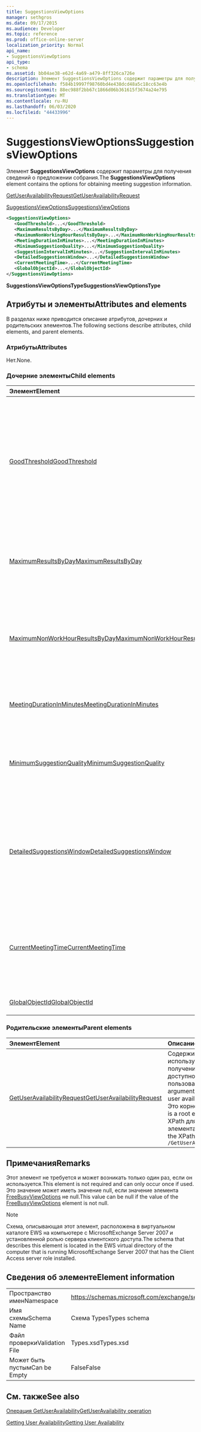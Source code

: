 ```yaml
---
title: SuggestionsViewOptions
manager: sethgros
ms.date: 09/17/2015
ms.audience: Developer
ms.topic: reference
ms.prod: office-online-server
localization_priority: Normal
api_name:
- SuggestionsViewOptions
api_type:
- schema
ms.assetid: bb04ae38-e62d-4a69-a479-8ff326ca726e
description: Элемент SuggestionsViewOptions содержит параметры для получения сведений о предложении собрания.
ms.openlocfilehash: f584b19997f98760bd4e438dcd48a5c18cc63e4b
ms.sourcegitcommit: 88ec988f2bb67c1866d06b361615f3674a24e795
ms.translationtype: MT
ms.contentlocale: ru-RU
ms.lasthandoff: 06/03/2020
ms.locfileid: "44433996"
---
```

# <a name="suggestionsviewoptions"></a><span data-ttu-id="da3f7-103">SuggestionsViewOptions</span><span class="sxs-lookup"><span data-stu-id="da3f7-103">SuggestionsViewOptions</span></span>

<span data-ttu-id="da3f7-104">Элемент **SuggestionsViewOptions** содержит параметры для получения сведений о предложении собрания.</span><span class="sxs-lookup"><span data-stu-id="da3f7-104">The **SuggestionsViewOptions** element contains the options for obtaining meeting suggestion information.</span></span> 
  
[<span data-ttu-id="da3f7-105">GetUserAvailabilityRequest</span><span class="sxs-lookup"><span data-stu-id="da3f7-105">GetUserAvailabilityRequest</span></span>](getuseravailabilityrequest.md)
  
[<span data-ttu-id="da3f7-106">SuggestionsViewOptions</span><span class="sxs-lookup"><span data-stu-id="da3f7-106">SuggestionsViewOptions</span></span>](suggestionsviewoptions.md)
  
```xml
<SuggestionsViewOptions>
   <GoodThreshold>...</GoodThreshold>
   <MaximumResultsByDay>...</MaximumResultsByDay>
   <MaximumNonWorkingHourResultsByDay>...</MaximumNonWorkingHourResultsByDay>
   <MeetingDurationInMinutes>...</MeetingDurationInMinutes>
   <MinimumSuggestionQuality>...</MinimumSuggestionQuality>
   <SuggestionIntervalInMinutes>...</SuggestionIntervalInMinutes>
   <DetailedSuggestionsWindow>...</DetailedSuggestionsWindow>
   <CurrentMeetingTime>...</CurrentMeetingTime>
   <GlobalObjectId>...</GlobalObjectId>
</SuggestionsViewOptions>
```

 <span data-ttu-id="da3f7-107">**SuggestionsViewOptionsType**</span><span class="sxs-lookup"><span data-stu-id="da3f7-107">**SuggestionsViewOptionsType**</span></span>
## <a name="attributes-and-elements"></a><span data-ttu-id="da3f7-108">Атрибуты и элементы</span><span class="sxs-lookup"><span data-stu-id="da3f7-108">Attributes and elements</span></span>

<span data-ttu-id="da3f7-109">В разделах ниже приводится описание атрибутов, дочерних и родительских элементов.</span><span class="sxs-lookup"><span data-stu-id="da3f7-109">The following sections describe attributes, child elements, and parent elements.</span></span>
  
### <a name="attributes"></a><span data-ttu-id="da3f7-110">Атрибуты</span><span class="sxs-lookup"><span data-stu-id="da3f7-110">Attributes</span></span>

<span data-ttu-id="da3f7-111">Нет.</span><span class="sxs-lookup"><span data-stu-id="da3f7-111">None.</span></span>
  
### <a name="child-elements"></a><span data-ttu-id="da3f7-112">Дочерние элементы</span><span class="sxs-lookup"><span data-stu-id="da3f7-112">Child elements</span></span>

|<span data-ttu-id="da3f7-113">**Элемент**</span><span class="sxs-lookup"><span data-stu-id="da3f7-113">**Element**</span></span>|<span data-ttu-id="da3f7-114">**Описание**</span><span class="sxs-lookup"><span data-stu-id="da3f7-114">**Description**</span></span>|
|:-----|:-----|
|[<span data-ttu-id="da3f7-115">GoodThreshold</span><span class="sxs-lookup"><span data-stu-id="da3f7-115">GoodThreshold</span></span>](goodthreshold.md) <br/> |<span data-ttu-id="da3f7-116">Указывает процент участников, которые должны иметь период времени, открытый для периода времени, чтобы квалифицироваться как рекомендуемый период собрания.</span><span class="sxs-lookup"><span data-stu-id="da3f7-116">Specifies the percentage of attendees that must have the time period open for the time period to qualify as a good suggested meeting time.</span></span>  <br/> |
|[<span data-ttu-id="da3f7-117">MaximumResultsByDay</span><span class="sxs-lookup"><span data-stu-id="da3f7-117">MaximumResultsByDay</span></span>](maximumresultsbyday.md) <br/> |<span data-ttu-id="da3f7-118">Указывает число рекомендуемого времени собрания в день, возвращаемого в ответе.</span><span class="sxs-lookup"><span data-stu-id="da3f7-118">Specifies the number of suggested meeting times per day returned in the response.</span></span>  <br/> |
|[<span data-ttu-id="da3f7-119">MaximumNonWorkHourResultsByDay</span><span class="sxs-lookup"><span data-stu-id="da3f7-119">MaximumNonWorkHourResultsByDay</span></span>](maximumnonworkhourresultsbyday.md) <br/> |<span data-ttu-id="da3f7-120">Указывает количество предлагаемых результатов для времени собрания вне обычного рабочего времени в день.</span><span class="sxs-lookup"><span data-stu-id="da3f7-120">Specifies the number of suggested results for meeting times outside regular working hours per day.</span></span>  <br/> |
|[<span data-ttu-id="da3f7-121">MeetingDurationInMinutes</span><span class="sxs-lookup"><span data-stu-id="da3f7-121">MeetingDurationInMinutes</span></span>](meetingdurationinminutes.md) <br/> |<span data-ttu-id="da3f7-122">Указывает длительность предложенного собрания.</span><span class="sxs-lookup"><span data-stu-id="da3f7-122">Specifies the length of the meeting to be suggested.</span></span>  <br/> |
|[<span data-ttu-id="da3f7-123">MinimumSuggestionQuality</span><span class="sxs-lookup"><span data-stu-id="da3f7-123">MinimumSuggestionQuality</span></span>](minimumsuggestionquality.md) <br/> |<span data-ttu-id="da3f7-124">Указывает качество предложений собрания, возвращаемого в ответе.</span><span class="sxs-lookup"><span data-stu-id="da3f7-124">Specifies the quality of meeting suggestions to be returned in the response.</span></span>  <br/> |
|[<span data-ttu-id="da3f7-125">DetailedSuggestionsWindow</span><span class="sxs-lookup"><span data-stu-id="da3f7-125">DetailedSuggestionsWindow</span></span>](detailedsuggestionswindow.md) <br/> |<span data-ttu-id="da3f7-126">Определяет промежуток времени, в течение который запрашивается подробная информация о рекомендуемом времени собрания.</span><span class="sxs-lookup"><span data-stu-id="da3f7-126">Identifies the time span that is queried for detailed information about suggested meeting times.</span></span>  <br/> |
|[<span data-ttu-id="da3f7-127">CurrentMeetingTime</span><span class="sxs-lookup"><span data-stu-id="da3f7-127">CurrentMeetingTime</span></span>](currentmeetingtime.md) <br/> |<span data-ttu-id="da3f7-128">Представляет время начала собрания, которое вы хотите обновить с помощью предложенных результатов.</span><span class="sxs-lookup"><span data-stu-id="da3f7-128">Represents the start time of a meeting that you want to update with the suggested meeting time results.</span></span>  <br/> |
|[<span data-ttu-id="da3f7-129">GlobalObjectId</span><span class="sxs-lookup"><span data-stu-id="da3f7-129">GlobalObjectId</span></span>](globalobjectid.md) <br/> |<span data-ttu-id="da3f7-130">Этот элемент не используется.</span><span class="sxs-lookup"><span data-stu-id="da3f7-130">This element is not used.</span></span>  <br/> |
   
### <a name="parent-elements"></a><span data-ttu-id="da3f7-131">Родительские элементы</span><span class="sxs-lookup"><span data-stu-id="da3f7-131">Parent elements</span></span>

|<span data-ttu-id="da3f7-132">**Элемент**</span><span class="sxs-lookup"><span data-stu-id="da3f7-132">**Element**</span></span>|<span data-ttu-id="da3f7-133">**Описание**</span><span class="sxs-lookup"><span data-stu-id="da3f7-133">**Description**</span></span>|
|:-----|:-----|
|[<span data-ttu-id="da3f7-134">GetUserAvailabilityRequest</span><span class="sxs-lookup"><span data-stu-id="da3f7-134">GetUserAvailabilityRequest</span></span>](getuseravailabilityrequest.md) <br/> |<span data-ttu-id="da3f7-135">Содержит аргументы, используемые для получения сведений о доступности пользователей.</span><span class="sxs-lookup"><span data-stu-id="da3f7-135">Contains the arguments used to obtain user availability information.</span></span> <span data-ttu-id="da3f7-136">Это корневой элемент.</span><span class="sxs-lookup"><span data-stu-id="da3f7-136">This is a root element.</span></span>  <br/> <span data-ttu-id="da3f7-137">XPath для этого элемента:</span><span class="sxs-lookup"><span data-stu-id="da3f7-137">The following is the XPath to this element:</span></span>  <br/>  `/GetUserAvailabilityRequest` <br/> |
   
## <a name="remarks"></a><span data-ttu-id="da3f7-138">Примечания</span><span class="sxs-lookup"><span data-stu-id="da3f7-138">Remarks</span></span>

<span data-ttu-id="da3f7-139">Этот элемент не требуется и может возникать только один раз, если он используется.</span><span class="sxs-lookup"><span data-stu-id="da3f7-139">This element is not required and can only occur once if used.</span></span> <span data-ttu-id="da3f7-140">Это значение может иметь значение null, если значение элемента [FreeBusyViewOptions](freebusyviewoptions.md) не null.</span><span class="sxs-lookup"><span data-stu-id="da3f7-140">This value can be null if the value of the [FreeBusyViewOptions](freebusyviewoptions.md) element is not null.</span></span> 
  
> [!NOTE]
> <span data-ttu-id="da3f7-141">Схема, описывающая этот элемент, расположена в виртуальном каталоге EWS на компьютере с MicrosoftExchange Server 2007 и установленной ролью сервера клиентского доступа.</span><span class="sxs-lookup"><span data-stu-id="da3f7-141">The schema that describes this element is located in the EWS virtual directory of the computer that is running MicrosoftExchange Server 2007 that has the Client Access server role installed.</span></span> 
  
## <a name="element-information"></a><span data-ttu-id="da3f7-142">Сведения об элементе</span><span class="sxs-lookup"><span data-stu-id="da3f7-142">Element information</span></span>

|||
|:-----|:-----|
|<span data-ttu-id="da3f7-143">Пространство имен</span><span class="sxs-lookup"><span data-stu-id="da3f7-143">Namespace</span></span>  <br/> |https://schemas.microsoft.com/exchange/services/2006/types  <br/> |
|<span data-ttu-id="da3f7-144">Имя схемы</span><span class="sxs-lookup"><span data-stu-id="da3f7-144">Schema Name</span></span>  <br/> |<span data-ttu-id="da3f7-145">Схема Types</span><span class="sxs-lookup"><span data-stu-id="da3f7-145">Types schema</span></span>  <br/> |
|<span data-ttu-id="da3f7-146">Файл проверки</span><span class="sxs-lookup"><span data-stu-id="da3f7-146">Validation File</span></span>  <br/> |<span data-ttu-id="da3f7-147">Types.xsd</span><span class="sxs-lookup"><span data-stu-id="da3f7-147">Types.xsd</span></span>  <br/> |
|<span data-ttu-id="da3f7-148">Может быть пустым</span><span class="sxs-lookup"><span data-stu-id="da3f7-148">Can be Empty</span></span>  <br/> |<span data-ttu-id="da3f7-149">False</span><span class="sxs-lookup"><span data-stu-id="da3f7-149">False</span></span>  <br/> |
   
## <a name="see-also"></a><span data-ttu-id="da3f7-150">См. также</span><span class="sxs-lookup"><span data-stu-id="da3f7-150">See also</span></span>



[<span data-ttu-id="da3f7-151">Операция GetUserAvailability</span><span class="sxs-lookup"><span data-stu-id="da3f7-151">GetUserAvailability operation</span></span>](getuseravailability-operation.md)


[<span data-ttu-id="da3f7-152">Getting User Availability</span><span class="sxs-lookup"><span data-stu-id="da3f7-152">Getting User Availability</span></span>](https://msdn.microsoft.com/library/d4133fcb-9b0f-4e6b-aadf-a389da83516a%28Office.15%29.aspx)

